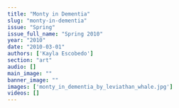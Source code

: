 ```yaml
---
title: "Monty in Dementia"
slug: "monty-in-dementia"
issue: "Spring"
issue_full_name: "Spring 2010"
year: "2010"
date: "2010-03-01"
authors: ['Kayla Escobedo']
section: "art"
audio: []
main_image: ""
banner_image: ""
images: ['monty_in_dementia_by_leviathan_whale.jpg']
videos: []
---
```

